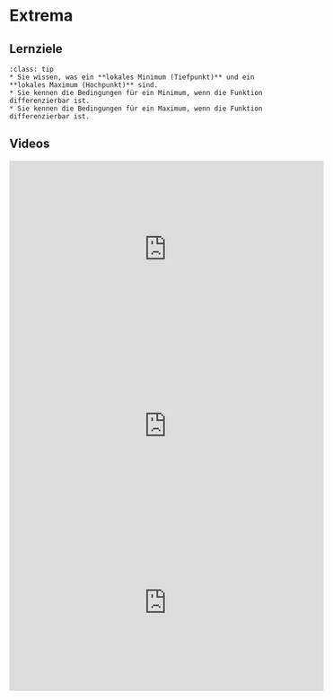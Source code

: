 # Extrema

## Lernziele

```{admonition} Lernziele 
:class: tip
* Sie wissen, was ein **lokales Minimum (Tiefpunkt)** und ein **lokales Maximum (Hochpunkt)** sind.
* Sie kennen die Bedingungen für ein Minimum, wenn die Funktion differenzierbar ist.
* Sie kennen die Bedingungen für ein Maximum, wenn die Funktion differenzierbar ist.
```

## Videos

<iframe width="560" height="315" src="https://www.youtube.com/embed/5qkvVQgjczU" title="YouTube video player" frameborder="0" allow="accelerometer; autoplay; clipboard-write; encrypted-media; gyroscope; picture-in-picture; web-share" allowfullscreen></iframe>

<iframe width="560" height="315" src="https://www.youtube.com/embed/cpzvX___VZA" title="YouTube video player" frameborder="0" allow="accelerometer; autoplay; clipboard-write; encrypted-media; gyroscope; picture-in-picture; web-share" allowfullscreen></iframe>

<iframe width="560" height="315" src="https://www.youtube.com/embed/icHYGCoyyz0" title="YouTube video player" frameborder="0" allow="accelerometer; autoplay; clipboard-write; encrypted-media; gyroscope; picture-in-picture; web-share" allowfullscreen></iframe>
